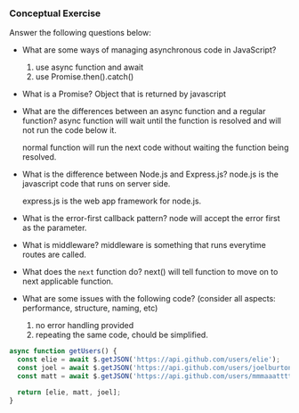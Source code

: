 ### Conceptual Exercise

Answer the following questions below:

- What are some ways of managing asynchronous code in JavaScript?
  1. use async function and await
  2. use Promise.then().catch()

- What is a Promise?
  Object that is returned by javascript 

- What are the differences between an async function and a regular function?
  async function will wait until the function is resolved and will not run the code below it.

  normal function will run the next code without waiting the function being resolved.

- What is the difference between Node.js and Express.js?
  node.js is the javascript code that runs on server side.
  
  express.js is the web app framework for node.js.

- What is the error-first callback pattern?
  node will accept the error first as the parameter.

- What is middleware?
  middleware is something that runs everytime routes are called.

- What does the `next` function do?
  next() will tell function to move on to next applicable function. 

- What are some issues with the following code? (consider all aspects: performance, structure, naming, etc)

  1. no error handling provided
  2. repeating the same code, chould be simplified.
   
```js
async function getUsers() {
  const elie = await $.getJSON('https://api.github.com/users/elie');
  const joel = await $.getJSON('https://api.github.com/users/joelburton');
  const matt = await $.getJSON('https://api.github.com/users/mmmaaatttttt');

  return [elie, matt, joel];
}
```
